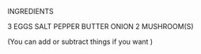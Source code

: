 INGREDIENTS 

3 EGGS
SALT
PEPPER
BUTTER 
ONION
2 MUSHROOM(S)

(You can add or subtract things if you want )